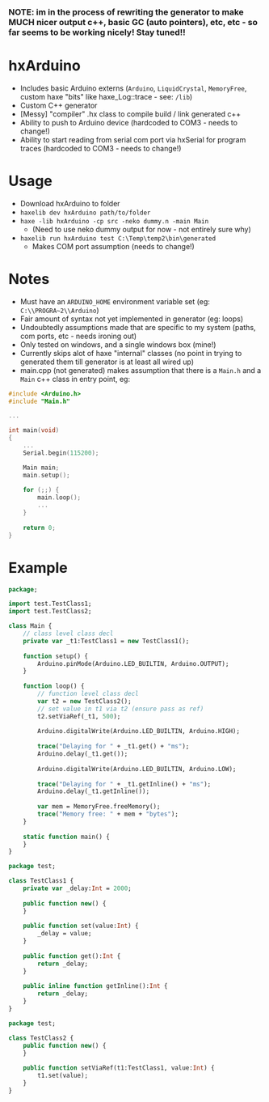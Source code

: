 
### NOTE: im in the process of rewriting the generator to make MUCH nicer output c++, basic GC (auto pointers), etc, etc - so far seems to be working nicely! Stay tuned!! 

# hxArduino

* Includes basic Arduino externs (`Arduino`, `LiquidCrystal`, `MemoryFree`, custom haxe "bits" like haxe_Log::trace - see: `/lib`)
* Custom C++ generator 
* [Messy] "compiler" .hx class to compile build / link generated c++
* Ability to push to Arduino device (hardcoded to COM3 - needs to change!)
* Ability to start reading from serial com port via hxSerial for program traces (hardcoded to COM3 - needs to change!)

# Usage
* Download hxArduino to folder
* `haxelib dev hxArduino path/to/folder`
* `haxe -lib hxArduino -cp src -neko dummy.n -main Main`
	* (Need to use neko dummy output for now - not entirely sure why)
* `haxelib run hxArduino test C:\Temp\temp2\bin\generated`
	* Makes COM port assumption (needs to change!)   

# Notes
* Must have an `ARDUINO_HOME` environment variable set (eg: `C:\\PROGRA~2\\Arduino`)
* Fair amount of syntax not yet implemented in generator (eg: loops)
* Undoubtedly assumptions made that are specific to my system (paths, com ports, etc - needs ironing out)
* Only tested on windows, and a single windows box (mine!)
* Currently skips alot of haxe "internal" classes (no point in trying to generated them till generator is at least all wired up)
* main.cpp (not generated) makes assumption that there is a `Main.h` and a `Main` c++ class in entry point, eg:

```cpp
#include <Arduino.h>
#include "Main.h" 

...

int main(void)
{
	...
    Serial.begin(115200);

    Main main;
	main.setup();
    
	for (;;) {
		main.loop();
		...
	}
        
	return 0;
}
```

# Example

```haxe
package;

import test.TestClass1;
import test.TestClass2;

class Main {
    // class level class decl
    private var _t1:TestClass1 = new TestClass1();
    
    function setup() {
        Arduino.pinMode(Arduino.LED_BUILTIN, Arduino.OUTPUT);
    }
    
    function loop() {
        // function level class decl
        var t2 = new TestClass2();
        // set value in t1 via t2 (ensure pass as ref)
        t2.setViaRef(_t1, 500);
        
        Arduino.digitalWrite(Arduino.LED_BUILTIN, Arduino.HIGH);
        
        trace("Delaying for " + _t1.get() + "ms");
        Arduino.delay(_t1.get());
        
        Arduino.digitalWrite(Arduino.LED_BUILTIN, Arduino.LOW);
        
        trace("Delaying for " + _t1.getInline() + "ms");
        Arduino.delay(_t1.getInline());
        
        var mem = MemoryFree.freeMemory();
        trace("Memory free: " + mem + "bytes");        
    }
    
	static function main() {
	}
}
```

```haxe
package test;

class TestClass1 {
    private var _delay:Int = 2000;
    
    public function new() {
    }
    
    public function set(value:Int) {
        _delay = value;
    }
    
    public function get():Int {
        return _delay;
    }
    
    public inline function getInline():Int {
        return _delay;
    }
}
```

```haxe
package test;

class TestClass2 {
    public function new() {
    }
    
    public function setViaRef(t1:TestClass1, value:Int) {
        t1.set(value);
    }
}
```
